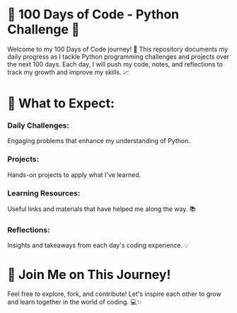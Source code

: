 # 🌟 100 Days of Code - Python Challenge 🌟
Welcome to my 100 Days of Code journey! 🚀 This repository documents my daily progress as I tackle Python programming challenges and projects over the next 100 days. Each day, I will push my code, notes, and reflections to track my growth and improve my skills. 📈

# 🐍 What to Expect:
### Daily Challenges:
Engaging problems that enhance my understanding of Python.
### Projects:
Hands-on projects to apply what I've learned.
### Learning Resources:
Useful links and materials that have helped me along the way. 📚
### Reflections:
Insights and takeaways from each day's coding experience. 💡

# 🌈 Join Me on This Journey!
Feel free to explore, fork, and contribute! Let's inspire each other to grow and learn together in the world of coding. 💻✨
